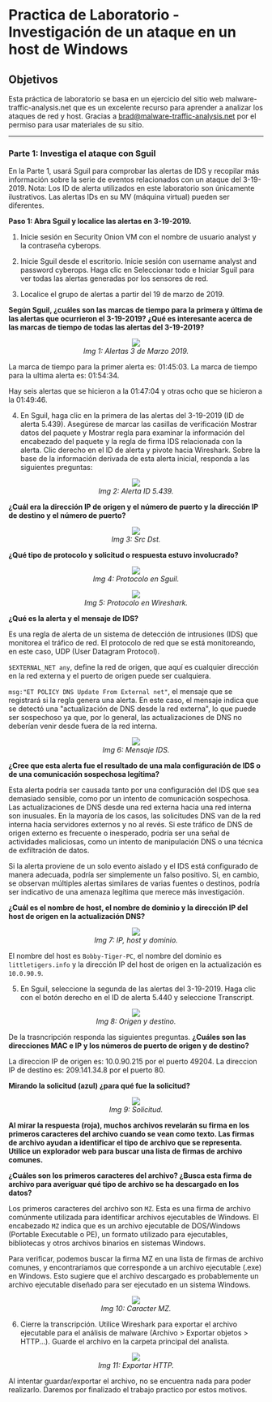 # Practica de Laboratorio - Investigación de un ataque en un host de Windows
## Objetivos

Esta práctica de laboratorio se basa en un ejercicio del sitio web malware-traffic-analysis.net que es un excelente recurso para aprender a analizar los ataques de red y host. Gracias a brad@malware-traffic-analysis.net por el permiso para usar materiales de su sitio.

---
### Parte 1: Investiga el ataque con Sguil
En la Parte 1, usará Sguil para comprobar las alertas de IDS y recopilar más información sobre la serie de eventos relacionados con un ataque del 3-19-2019.
Nota: Los ID de alerta utilizados en este laboratorio son únicamente ilustrativos. Las alertas IDs en su MV (máquina virtual) pueden ser diferentes.

**Paso 1: Abra Sguil y localice las alertas en 3-19-2019.**

1. Inicie sesión en Security Onion VM con el nombre de usuario analyst y la contraseña cyberops.

2. Inicie Sguil desde el escritorio. Inicie sesión con username analyst and password cyberops. Haga clic en Seleccionar todo e Iniciar Sguil para ver todas las alertas generadas por los sensores de red.

3. Localice el grupo de alertas a partir del 19 de marzo de 2019.

**Según Sguil, ¿cuáles son las marcas de tiempo para la primera y última de las alertas que ocurrieron el 3-19-2019? ¿Qué es interesante acerca de las marcas de tiempo de todas las alertas del 3-19-2019?**

<p align="center">
    <img src="./imgs/paso1_3.JPG"><br>
    <em>Img 1: Alertas 3 de Marzo 2019.</em>
</p>

La marca de tiempo para la primer alerta es: 01:45:03.
La marca de tiempo para la ultima alerta es: 01:54:34.

Hay seis alertas que se hicieron a la 01:47:04 y otras ocho que se hicieron a la 01:49:46.


4. En Sguil, haga clic en la primera de las alertas del 3-19-2019 (ID de alerta 5.439). Asegúrese de marcar las casillas de verificación Mostrar datos del paquete y Mostrar regla para examinar la información del encabezado del paquete y la regla de firma IDS relacionada con la alerta. Clic derecho en el ID de alerta y pivote hacia Wireshark. Sobre la base de la información derivada de esta alerta inicial, responda a las siguientes preguntas:

<p align="center">
    <img src="./imgs/paso1_4.JPG"><br>
    <em>Img 2: Alerta ID 5.439.</em>
</p>

**¿Cuál era la dirección IP de origen y el número de puerto y la dirección IP de destino y el número de puerto?**

<p align="center">
    <img src="./imgs/paso1_4a.JPG"><br>
    <em>Img 3: Src Dst.</em>
</p>


**¿Qué tipo de protocolo y solicitud o respuesta estuvo involucrado?**

<p align="center">
    <img src="./imgs/paso1_4b.JPG"><br>
    <em>Img 4: Protocolo en Sguil.</em>
</p>

<p align="center">
    <img src="./imgs/paso1_4bbis.JPG"><br>
    <em>Img 5: Protocolo en Wireshark.</em>
</p>


**¿Qué es la alerta y el mensaje de IDS?**

Es una regla de alerta de un sistema de detección de intrusiones (IDS) que monitorea el tráfico de red. El protocolo de red que se está monitoreando, en este caso, UDP (User Datagram Protocol).

`$EXTERNAL_NET any`, define la red de origen, que aquí es cualquier dirección en la red externa y el puerto de origen puede ser cualquiera.

`msg:"ET POLICY DNS Update From External net"`, el mensaje que se registrará si la regla genera una alerta.
En este caso, el mensaje indica que se detectó una "actualización de DNS desde la red externa", lo que puede ser sospechoso ya que, por lo general, las actualizaciones de DNS no deberían venir desde fuera de la red interna.

<p align="center">
    <img src="./imgs/paso1_4c.JPG"><br>
    <em>Img 6: Mensaje IDS.</em>
</p>


**¿Cree que esta alerta fue el resultado de una mala configuración de IDS o de una comunicación sospechosa legítima?**

Esta alerta podría ser causada tanto por una configuración del IDS que sea demasiado sensible, como por un intento de comunicación sospechosa.
Las actualizaciones de DNS desde una red externa hacia una red interna son inusuales. En la mayoría de los casos, las solicitudes DNS van de la red interna hacia servidores externos y no al revés.
Si este tráfico de DNS de origen externo es frecuente o inesperado, podría ser una señal de actividades maliciosas, como un intento de manipulación DNS o una técnica de exfiltración de datos.

Si la alerta proviene de un solo evento aislado y el IDS está configurado de manera adecuada, podría ser simplemente un falso positivo. Si, en cambio, se observan múltiples alertas similares de varias fuentes o destinos, podría ser indicativo de una amenaza legítima que merece más investigación.


**¿Cuál es el nombre de host, el nombre de dominio y la dirección IP del host de origen en la actualización DNS?**

<p align="center">
    <img src="./imgs/paso1_4e.JPG"><br>
    <em>Img 7: IP, host y dominio.</em>
</p>

El nombre del host es `Bobby-Tiger-PC`, el nombre del dominio es `littletigers.info` y la dirección IP del host de origen en la actualización es `10.0.90.9`.


5. En Sguil, seleccione la segunda de las alertas del 3-19-2019. Haga clic con el botón derecho en el ID de alerta 5.440 y seleccione Transcript.

<p align="center">
    <img src="./imgs/paso1_5.JPG"><br>
    <em>Img 8: Origen y destino.</em>
</p>

De la trasncripción responda las siguientes preguntas.
**¿Cuáles son las direcciones MAC e IP y los números de puerto de origen y de destino?**

La direccion IP de origen es: 10.0.90.215 por el puerto 49204.
La direccion IP de destino es: 209.141.34.8 por el puerto 80.


**Mirando la solicitud (azul) ¿para qué fue la solicitud?**

<p align="center">
    <img src="./imgs/paso1_5b.JPG"><br>
    <em>Img 9: Solicitud.</em>
</p>


**Al mirar la respuesta (roja), muchos archivos revelarán su firma en los primeros caracteres del archivo cuando se vean como texto. Las firmas de archivo ayudan a identificar el tipo de archivo que se representa. Utilice un explorador web para buscar una lista de firmas de archivo comunes.**

**¿Cuáles son los primeros caracteres del archivo? ¿Busca esta firma de archivo para averiguar qué tipo de archivo se ha descargado en los datos?**

Los primeros caracteres del archivo son `MZ`. Esta es una firma de archivo comúnmente utilizada para identificar archivos ejecutables de Windows. El encabezado `MZ` indica que es un archivo ejecutable de DOS/Windows (Portable Executable o PE), un formato utilizado para ejecutables, bibliotecas y otros archivos binarios en sistemas Windows.

Para verificar, podemos buscar la firma MZ en una lista de firmas de archivo comunes, y encontraríamos que corresponde a un archivo ejecutable (.exe) en Windows. Esto sugiere que el archivo descargado es probablemente un archivo ejecutable diseñado para ser ejecutado en un sistema Windows.

<p align="center">
    <img src="./imgs/paso1_5c.JPG"><br>
    <em>Img 10: Caracter MZ.</em>
</p>


6. Cierre la transcripción. Utilice Wireshark para exportar el archivo ejecutable para el análisis de malware (Archivo > Exportar objetos > HTTP...). Guarde el archivo en la carpeta principal del analista.

<p align="center">
    <img src="./imgs/paso1_6.JPG"><br>
    <em>Img 11: Exportar HTTP.</em>
</p>

Al intentar guardar/exportar el archivo, no se encuentra nada para poder realizarlo. Daremos por finalizado el trabajo practico por estos motivos.